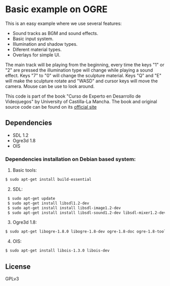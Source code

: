 # Basic example on OGRE

This is an easy example where we use several features:

* Sound tracks as BGM and sound effects.
* Basic input system.
* Illumination and shadow types.
* Diferent material types.
* Overlays for simple UI.

The main track will be playing from the beginning, every time the keys "1" or "2" are pressed the illumination type will change while playing a sound effect. Keys "7" to "0" will change the sculpture material. Keys "Q" and "E" will make the sculpture rotate and "WASD" and cursor keys will move the camera. Mouse can be use to look around.

This code is part of the book "Curso de Experto en Desarrollo de Videojuegos" by University of Castilla-La Mancha. The book and original source code can be found on its [official site]

## Dependencies

  * SDL 1.2
  * Ogre3d 1.8
  * OIS

### Dependencies installation on Debian based system:

1. Basic tools:

```sh
$ sudo apt-get install build-essential
```
2. SDL:

```sh
 $ sudo apt-get update
 $ sudo apt-get install libsdl1.2-dev
 $ sudo apt-get install install libsdl-image1.2-dev
 $ sudo apt-get install install libsdl-sound1.2-dev libsdl-mixer1.2-dev
```
3. Ogre3d 1.8:

```sh
$ sudo apt-get libogre-1.8.0 libogre-1.8-dev ogre-1.8-doc ogre-1.8-tools
```
4. OIS:

```sh
$ sudo apt-get install libois-1.3.0 libois-dev
```

License
----
GPLv3

[official site]:http://www.cursodesarrollovideojuegos.com/
